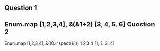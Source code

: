 Question 1
----------
Enum.map [1,2,3,4], &(&1+2)
[3, 4, 5, 6]
Question 2
-----------
Enum.map [1,2,3,4], &(IO.inspect(&1))
1
2
3
4
[1, 2, 3, 4]
